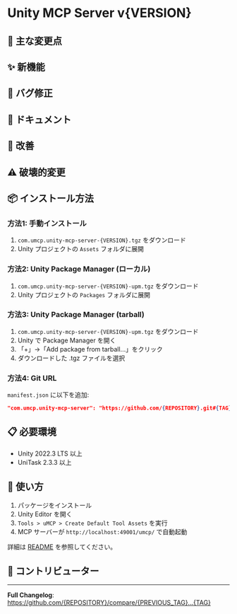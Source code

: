 # Unity MCP Server v{VERSION}

## 🎉 主な変更点

<!-- ここにリリースの主要な変更点を記載 -->

## ✨ 新機能

<!-- 新しく追加された機能 -->

## 🐛 バグ修正

<!-- 修正されたバグ -->

## 📝 ドキュメント

<!-- ドキュメントの更新 -->

## 🔧 改善

<!-- パフォーマンスや使い勝手の改善 -->

## ⚠️ 破壊的変更

<!-- 互換性のない変更がある場合 -->

## 📦 インストール方法

### 方法1: 手動インストール
1. `com.umcp.unity-mcp-server-{VERSION}.tgz` をダウンロード
2. Unity プロジェクトの `Assets` フォルダに展開

### 方法2: Unity Package Manager (ローカル)
1. `com.umcp.unity-mcp-server-{VERSION}-upm.tgz` をダウンロード  
2. Unity プロジェクトの `Packages` フォルダに展開

### 方法3: Unity Package Manager (tarball)
1. `com.umcp.unity-mcp-server-{VERSION}-upm.tgz` をダウンロード
2. Unity で Package Manager を開く
3. 「+」→「Add package from tarball...」をクリック
4. ダウンロードした .tgz ファイルを選択

### 方法4: Git URL
`manifest.json` に以下を追加:
```json
"com.umcp.unity-mcp-server": "https://github.com/{REPOSITORY}.git#{TAG}"
```

## 📋 必要環境
- Unity 2022.3 LTS 以上
- UniTask 2.3.3 以上

## 🚀 使い方
1. パッケージをインストール
2. Unity Editor を開く
3. `Tools > uMCP > Create Default Tool Assets` を実行
4. MCP サーバーが `http://localhost:49001/umcp/` で自動起動

詳細は [README](https://github.com/{REPOSITORY}/blob/{TAG}/Assets/uMcp/README.md) を参照してください。

## 🤝 コントリビューター

<!-- コントリビューターへの感謝 -->

---

**Full Changelog**: https://github.com/{REPOSITORY}/compare/{PREVIOUS_TAG}...{TAG}